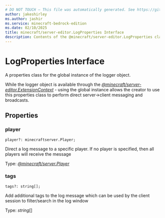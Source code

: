 ```yaml
---
# DO NOT TOUCH — This file was automatically generated. See https://github.com/mojang/minecraftapidocsgenerator to modify descriptions, examples, etc.
author: jakeshirley
ms.author: jashir
ms.service: minecraft-bedrock-edition
ms.date: 02/10/2025
title: minecraft/server-editor.LogProperties Interface
description: Contents of the @minecraft/server-editor.LogProperties class.
---
```

# LogProperties Interface

A properties class for the global instance of the logger object.

While the logger object is available through the [*@minecraft/server-editor.ExtensionContext*](../../../scriptapi/minecraft/server-editor/ExtensionContext.md) - using the global instance allows the creator to use this properties class to perform direct server->client messaging and broadcasts.

## Properties

### **player**
`player?: minecraftserver.Player;`

Direct a log message to a specific player.  If no player is specified, then all players will receive the message

Type: [*@minecraft/server.Player*](../../../scriptapi/minecraft/server/Player.md)

### **tags**
`tags?: string[];`

Add additional tags to the log message which can be used by the client session to filter/search in the log window

Type: *string*[]
